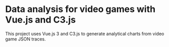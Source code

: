 # Data analysis for video games with Vue.js and C3.js

This project uses Vue.js 3 and C3.js to generate analytical charts from video game JSON traces.
